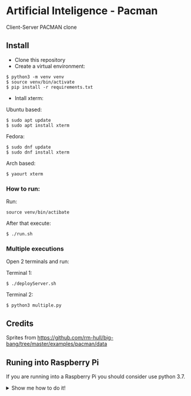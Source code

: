 # Artificial Inteligence - Pacman
Client-Server PACMAN clone

## Install

* Clone this repository
* Create a virtual environment:

```console
$ python3 -m venv venv
$ source venv/bin/activate
$ pip install -r requirements.txt
```
* Intall xterm:

Ubuntu based:
```
$ sudo apt update
$ sudo apt install xterm
```
Fedora:
```
$ sudo dnf update
$ sudo dnf install xterm
```

Arch based:
```
$ yaourt xterm
```

### How to run:
Run: 
```
source venv/bin/actibate
```
After that execute:
```
$ ./run.sh
```

### Multiple executions
Open 2 terminals and run:

Terminal 1:
```
$ ./deployServer.sh
```
Terminal 2:
```
$ python3 multiple.py
```


## Credits
Sprites from https://github.com/rm-hull/big-bang/tree/master/examples/pacman/data


## Runing into Raspberry Pi
If you are running into a Raspberry Pi you should consider use python 3.7.
<details><summary>Show me how to do it!</summary>

### Upgrading to Python 3.7.0
First install the dependencies needed to build.
```console
$ sudo apt-get update
$ sudo apt-get install -y build-essential tk-dev libncurses5-dev libncursesw5-dev libreadline6-dev libdb5.3-dev libgdbm-dev libsqlite3-dev libssl-dev libbz2-dev libexpat1-dev liblzma-dev zlib1g-dev libffi-dev
```
Compile (takes a while!)
```console
$ wget https://www.python.org/ftp/python/3.7.0/Python-3.7.0.tar.xz
$ tar xf Python-3.7.0.tar.xz
$ cd Python-3.7.0
$ ./configure --prefix=/usr/local/opt/python-3.7.0
$ make -j 4
```
Install 
```console
$ sudo make altinstall
```
Make Python 3.7 the default version, make aliases.
```console
$ sudo ln -s /usr/local/opt/python-3.7.0/bin/pydoc3.7 /usr/bin/pydoc3.7
$ sudo ln -s /usr/local/opt/python-3.7.0/bin/python3.7 /usr/bin/python3.7
$ sudo ln -s /usr/local/opt/python-3.7.0/bin/python3.7m /usr/bin/python3.7m
$ sudo ln -s /usr/local/opt/python-3.7.0/bin/pyvenv-3.7 /usr/bin/pyvenv-3.7
$ sudo ln -s /usr/local/opt/python-3.7.0/bin/pip3.7 /usr/bin/pip3.7
```
Now it's time to open `.bashrc` and make aliases.
```console
$ vim ~/.bashrc
```
And add the following lines:
```bash
alias python='/usr/bin/python3.7'
alias python3='/usr/bin/python3.7'
```
Now you can delete the source folder of python.
```console
$ cd ..
$ sudo rm -r Python-3.7.0
$ rm Python-3.7.0.tar.xz
```
### Compile PyGame on Raspberry Pi
Install dependencies:
```console
$ sudo apt-get install git python3-dev python3-setuptools python3-numpy python3-opengl \
    libsdl-image1.2-dev libsdl-mixer1.2-dev libsdl-ttf2.0-dev libsmpeg-dev \
    libsdl1.2-dev libportmidi-dev libswscale-dev libavformat-dev libavcodec-dev \
    libtiff5-dev libx11-6 libx11-dev fluid-soundfont-gm timgm6mb-soundfont \
    xfonts-base xfonts-100dpi xfonts-75dpi xfonts-cyrillic fontconfig fonts-freefont-ttf libfreetype6-dev
```
Grab source
```console 
$ git clone https://github.com/pygame/pygame.git 
```
Finally build and install
```console
$ cd pygame
$ python3 setup.py build
$ sudo python3 setup.py install
```
Now run:
```console
$ pip install -r requirements.txt
```
</details>
